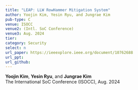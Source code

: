 ```yaml
---
title: "LEAP: LLW RowHammer Mitigation System"
author: Yoojin Kim, Yesin Ryu, and Jungrae Kim
pub-type: C
venue: ISOCC
venue2: (Intl. SoC Conference)
venue3: Aug. 2024
tier: 
category: Security
select: n
url_paper: https://ieeexplore.ieee.org/document/10762688
url_ppt:
url_github:
---
```


**Yoojin Kim**, **Yesin Ryu**, and **Jungrae Kim** <br>
The International SoC Conference (ISOCC), Aug. 2024
